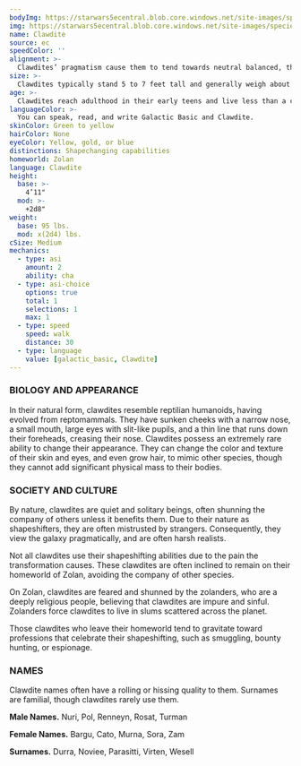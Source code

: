 ```yaml
---
bodyImg: https://starwars5ecentral.blob.core.windows.net/site-images/species/species_clawdite.png
img: https://starwars5ecentral.blob.core.windows.net/site-images/species/species_clawdite.png
name: Clawdite
source: ec
speedColor: ''
alignment: >-
  Clawdites’ pragmatism cause them to tend towards neutral balanced, though there are exceptions.
size: >-
  Clawdites typically stand 5 to 7 feet tall and generally weigh about 140 lbs. Regardless of your position in that range, your size is Medium.
age: >-
  Clawdites reach adulthood in their early teens and live less than a century.
languageColor: >-
  You can speak, read, and write Galactic Basic and Clawdite. 
skinColor: Green to yellow
hairColor: None
eyeColor: Yellow, gold, or blue
distinctions: Shapechanging capabilities
homeworld: Zolan
language: Clawdite
height:
  base: >-
    4’11"
  mod: >-
    +2d8"
weight:
  base: 95 lbs.
  mod: x(2d4) lbs.
cSize: Medium
mechanics:
  - type: asi
    amount: 2
    ability: cha
  - type: asi-choice
    options: true
    total: 1
    selections: 1
    max: 1
  - type: speed
    speed: walk
    distance: 30
  - type: language
    value: [galactic_basic, Clawdite]
---
```

### BIOLOGY AND APPEARANCE
In their natural form, clawdites resemble reptilian humanoids, having evolved from reptomammals. They have sunken cheeks with a narrow nose, a small mouth, large eyes with slit-like pupils, and a thin line that runs down their foreheads, creasing their nose. Clawdites possess an extremely rare ability to change their appearance. They can change the color and texture of their skin and eyes, and even grow hair, to mimic other species, though they cannot add significant physical mass to their bodies.

### SOCIETY AND CULTURE
By nature, clawdites are quiet and solitary beings, often shunning the company of others unless it benefits them. Due to their nature as shapeshifters, they are often mistrusted by strangers. Consequently, they view the galaxy pragmatically, and are often harsh realists.

Not all clawdites use their shapeshifting abilities due to the pain the transformation causes. These clawdites are often inclined to remain on their homeworld of Zolan, avoiding the company of other species.

On Zolan, clawdites are feared and shunned by the zolanders, who are a deeply religious people, believing that clawdites are impure and sinful. Zolanders force clawdites to live in slums scattered across the planet.

Those clawdites who leave their homeworld tend to gravitate toward professions that celebrate their shapeshifting, such as smuggling, bounty hunting, or espionage.

### NAMES
Clawdite names often have a rolling or hissing quality to them. Surnames are familial, though clawdites rarely use them.

__Male Names.__ Nuri, Pol, Renneyn, Rosat, Turman

__Female Names.__ Bargu, Cato, Murna, Sora, Zam

__Surnames.__ Durra, Noviee, Parasitti, Virten, Wesell



    